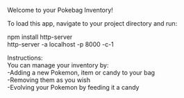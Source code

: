 Welcome to your Pokebag Inventory! <br />

To load this app, navigate to your project directory and run: <br />

npm install http-server <br />
http-server -a localhost -p 8000 -c-1 <br />

Instructions: <br />
You can manage your inventory by: <br />
-Adding a new Pokemon, item or candy to your bag <br />
-Removing them as you wish <br />
-Evolving your Pokemon by feeding it a candy <br />